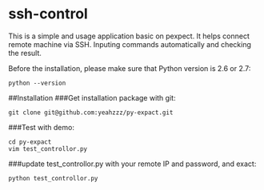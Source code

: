 ssh-control
===========
This is a simple and usage application basic on pexpect.
It helps connect remote machine via SSH. Inputing commands automatically and checking the result.

Before the installation, please make sure that Python version is 2.6 or 2.7:

    python --version

##Installation
###Get installation package with git:

    git clone git@github.com:yeahzzz/py-expact.git
    
###Test with demo:

    cd py-expact
    vim test_controllor.py
    
###update test_controllor.py with your remote IP and password, and exact:

    python test_controllor.py
